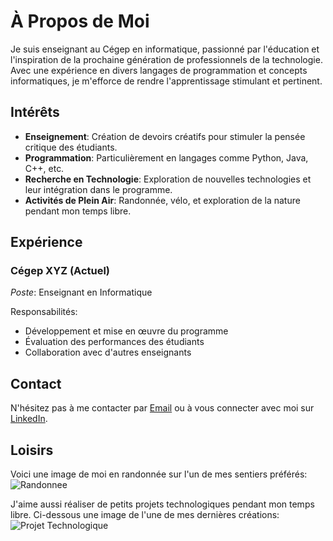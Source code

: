 # À Propos de Moi

Je suis enseignant au Cégep en informatique, passionné par l'éducation et l'inspiration de la prochaine génération de professionnels de la technologie. Avec une expérience en divers langages de programmation et concepts informatiques, je m'efforce de rendre l'apprentissage stimulant et pertinent.

## Intérêts

- **Enseignement**: Création de devoirs créatifs pour stimuler la pensée critique des étudiants.
- **Programmation**: Particulièrement en langages comme Python, Java, C++, etc.
- **Recherche en Technologie**: Exploration de nouvelles technologies et leur intégration dans le programme.
- **Activités de Plein Air**: Randonnée, vélo, et exploration de la nature pendant mon temps libre.

## Expérience

### Cégep XYZ (Actuel)
*Poste*: Enseignant en Informatique

Responsabilités:
- Développement et mise en œuvre du programme
- Évaluation des performances des étudiants
- Collaboration avec d'autres enseignants

## Contact

N'hésitez pas à me contacter par [Email](mailto:ccoulombe@cegepgarneau.ca) ou à vous connecter avec moi sur [LinkedIn](lien-linkedin).

## Loisirs

Voici une image de moi en randonnée sur l'un de mes sentiers préférés:
![Randonnee](/assets/profile.png)

J'aime aussi réaliser de petits projets technologiques pendant mon temps libre. Ci-dessous une image de l'une de mes dernières créations:
![Projet Technologique](/assets/profile.png)
